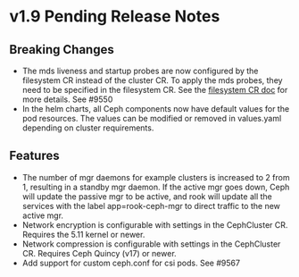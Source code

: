 # v1.9 Pending Release Notes

## Breaking Changes

* The mds liveness and startup probes are now configured by the filesystem CR instead of the cluster CR. To apply the mds probes, they need to be specified in the filesystem CR. See the [filesystem CR doc](Documentation/ceph-filesystem-crd.md#metadata-server-settings) for more details. See #9550
* In the helm charts, all Ceph components now have default values for the pod resources. The values can be modified or removed in values.yaml depending on cluster requirements.
## Features

* The number of mgr daemons for example clusters is increased to 2 from 1, resulting in a standby mgr daemon.
  If the active mgr goes down, Ceph will update the passive mgr to be active, and rook will update all the services
  with the label app=rook-ceph-mgr to direct traffic to the new active mgr.
* Network encryption is configurable with settings in the CephCluster CR. Requires the 5.11 kernel or newer.
* Network compression is configurable with settings in the CephCluster CR. Requires Ceph Quincy (v17) or newer.
* Add support for custom ceph.conf for csi pods. See #9567
